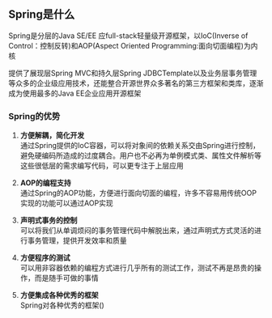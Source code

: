 ## Spring是什么  
Spring是分层的Java SE/EE 应full-stack轻量级开源框架，以IoC(Inverse of Control：控制反转)和AOP(Aspect Oriented Programming:面向切面编程)为内核  
  
提供了展现层Spring MVC和持久层Spring JDBCTemplate以及业务层事务管理等众多的企业级应用技术，还能整合开源世界众多著名的第三方框架和类库，逐渐成为使用最多的Java EE企业应用开源框架  
### Spring的优势  
1. **方便解耦，简化开发**  
通过Spring提供的IoC容器，可以将对象间的依赖关系交由Spring进行控制，避免硬编码所造成的过度耦合。用户也不必再为单例模式类、属性文件解析等这些很低层的需求编写代码，可以更专注于上层应用  
  
2. **AOP的编程支持**  
通过Spring的AOP功能，方便进行面向切面的编程，许多不容易用传统OOP实现的功能可以通过AOP实现  
  
3. **声明式事务的控制**  
可以将我们从单调烦闷的事务管理代码中解脱出来，通过声明式方式灵活的进行事务管理，提供开发效率和质量  
  
4. **方便程序的测试**  
可以用非容器依赖的编程方式进行几乎所有的测试工作，测试不再是昂贵的操作，而是随手可做的事情  
  
5. **方便集成各种优秀的框架**  
Spring对各种优秀的框架()
